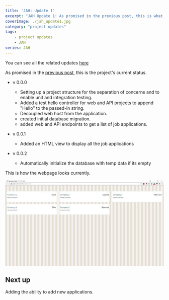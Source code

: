 ```yaml
---
title: 'JAH: Update 1'
excerpt: "JAH Update 1: As promised in the previous post, this is what's been done so far."
coverImage: ./jah_update1.jpg
category: "project updates"
tags:
    - project updates
    - JAH
series: JAH
---
```


You can see all the related updates [here](/tags/jah)

As promised in the [previous post](./new-side-project-jah/), this is the project's current status.

-   v 0.0.0

    -   Setting up a project structure for the separation of concerns and to enable unit and integration testing.
    -   Added a test hello controller for web and API projects to append "Hello" to the passed-in string.
    -   Decoupled web host from the application.
    -   created initial database migration.
    -   added web and API endpoints to get a list of job applications.

-   v 0.0.1

    -   Added an HTML view to display all the job applications

-   v 0.0.2
    -   Automatically initialize the database with temp data if its empty

This is how the webpage looks currently.

![JAH Update 1](./jah_update1.jpg)

## Next up

Adding the ability to add new applications.
